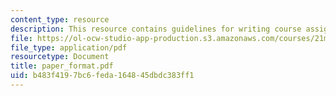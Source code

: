 ```yaml
---
content_type: resource
description: This resource contains guidelines for writing course assignments.
file: https://ol-ocw-studio-app-production.s3.amazonaws.com/courses/21m-291-music-of-india-spring-2007/b483f4197bc6feda164845dbdc383ff1_paper_format.pdf
file_type: application/pdf
resourcetype: Document
title: paper_format.pdf
uid: b483f419-7bc6-feda-1648-45dbdc383ff1
---
```

